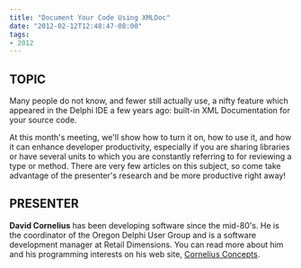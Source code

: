 ```yaml
---
title: "Document Your Code Using XMLDoc"
date: "2012-02-12T12:48:47-08:00"
tags:
- 2012
---
```


## TOPIC ##

Many people do not know, and fewer still actually use, a nifty feature which appeared in the Delphi IDE a few years ago: built-in XML Documentation for your source code.

At this month's meeting, we'll show how to turn it on, how to use it, and how it can enhance developer productivity, especially if you are sharing libraries or have several units to which you are constantly referring to for reviewing a type or method.  There are very few articles on this subject, so come take advantage of the presenter's research and be more productive right away!

## PRESENTER ##

**David Cornelius** has been developing software since the mid-80's. He is the coordinator of the Oregon Delphi User Group and is a software development manager at Retail Dimensions. You can read more about him and his programming interests on his web site, [Cornelius Concepts](http://corneliusconcepts.com).
